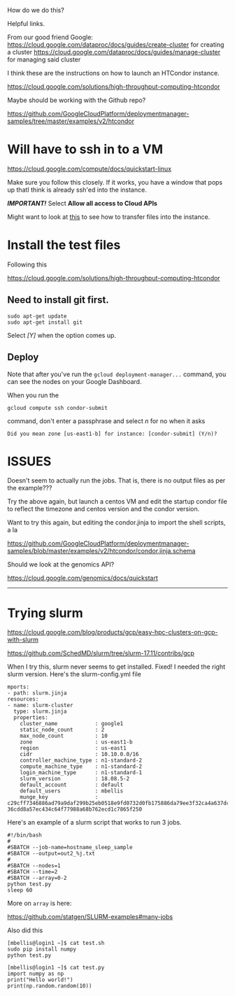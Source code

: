 How do we do this? 

Helpful links. 


From our good friend Google: 
https://cloud.google.com/dataproc/docs/guides/create-cluster for creating a cluster
https://cloud.google.com/dataproc/docs/guides/manage-cluster for managing said cluster

I think these are the instructions on how to launch an HTCondor instance. 

https://cloud.google.com/solutions/high-throughput-computing-htcondor

Maybe should be working with the Github repo?

https://github.com/GoogleCloudPlatform/deploymentmanager-samples/tree/master/examples/v2/htcondor


# Will have to ssh in to a VM

https://cloud.google.com/compute/docs/quickstart-linux

Make sure you follow this closely. If it works, you have a window that pops up thatI think
is already ssh'ed into the instance. 

***IMPORTANT!*** Select **Allow all access to Cloud APIs**


Might want to look at [this](https://cloud.google.com/compute/docs/instances/transfer-files) to see how to transfer
files into the instance. 

# Install the test files

Following this

https://cloud.google.com/solutions/high-throughput-computing-htcondor

## Need to install git first. 

```
sudo apt-get update
sudo apt-get install git
```
Select *[Y]* when the option comes up. 

## Deploy

Note that after you've run the ```gcloud deployment-manager...``` command, you can see the nodes on 
your Google Dashboard. 

When you run the 

```
gcloud compute ssh condor-submit
``` 

command, don't enter a passphrase and select *n* for no when it asks

```
Did you mean zone [us-east1-b] for instance: [condor-submit] (Y/n)? 
```



# ISSUES

Doesn't seem to actually run the jobs. That is, there is no output files as per the example???

Try the above again, but launch a centos VM and edit the startup condor file to reflect
the timezone and centos version and the condor version. 

Want to try this again, but editing the condor.jinja to import the shell scripts, a la

https://github.com/GoogleCloudPlatform/deploymentmanager-samples/blob/master/examples/v2/htcondor/condor.jinja.schema



Should we look at the genomics API?

https://cloud.google.com/genomics/docs/quickstart


-------------------------------

# Trying slurm

https://cloud.google.com/blog/products/gcp/easy-hpc-clusters-on-gcp-with-slurm

https://github.com/SchedMD/slurm/tree/slurm-17.11/contribs/gcp

When I try this, slurm never seems to get installed. 
Fixed! I needed the right slurm version. Here's the slurm-config.yml file

```
mports:
- path: slurm.jinja
resources:
- name: slurm-cluster
  type: slurm.jinja
  properties:
    cluster_name            : google1
    static_node_count       : 2
    max_node_count          : 10
    zone                    : us-east1-b
    region                  : us-east1
    cidr                    : 10.10.0.0/16
    controller_machine_type : n1-standard-2
    compute_machine_type    : n1-standard-2
    login_machine_type      : n1-standard-1
    slurm_version           : 18.08.5-2
    default_account         : default
    default_users           : mbellis
    munge_key               : c29cff7346886ad79a9daf299b25eb0518e9fd0732d0fb175886da79ee3f32ca4a637dc656c18d1bae4a4
36cdd8a57ec434c64f77988a68b762ecd1c7865f250

```

Here's an example of a slurm script that works to run 3 jobs. 
```
#!/bin/bash
#
#SBATCH --job-name=hostname_sleep_sample
#SBATCH --output=out2_%j.txt
#
#SBATCH --nodes=1
#SBATCH --time=2
#SBATCH --array=0-2
python test.py
sleep 60
```

More on ```array``` is here:

https://github.com/statgen/SLURM-examples#many-jobs


Also did this

```
[mbellis@login1 ~]$ cat test.sh 
sudo pip install numpy
python test.py
````

```
[mbellis@login1 ~]$ cat test.py 
import numpy as np
print("Hello world!")
print(np.random.random(10))
```
